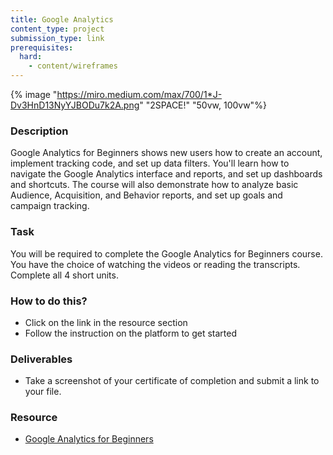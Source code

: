 ```yaml
---
title: Google Analytics
content_type: project
submission_type: link
prerequisites:
  hard:
    - content/wireframes
---
```


{% image "https://miro.medium.com/max/700/1*J-Dv3HnD13NyYJBODu7k2A.png" "2SPACE!" "50vw, 100vw"%}

### Description

Google Analytics for Beginners shows new users how to create an account, implement tracking code, and set up data filters. You'll learn how to navigate the Google Analytics interface and reports, and set up dashboards and shortcuts. The course will also demonstrate how to analyze basic Audience, Acquisition, and Behavior reports, and set up goals and campaign tracking.

### Task

You will be required to complete the Google Analytics for Beginners course. You have the choice of watching the videos or reading the transcripts. Complete all 4 short units.

### How to do this?

- Click on the link in the resource section
- Follow the instruction on the platform to get started

### Deliverables

- Take a screenshot of your certificate of completion and submit a link to your file.

### Resource

- [Google Analytics for Beginners](https://analytics.google.com/analytics/academy/course/6)
